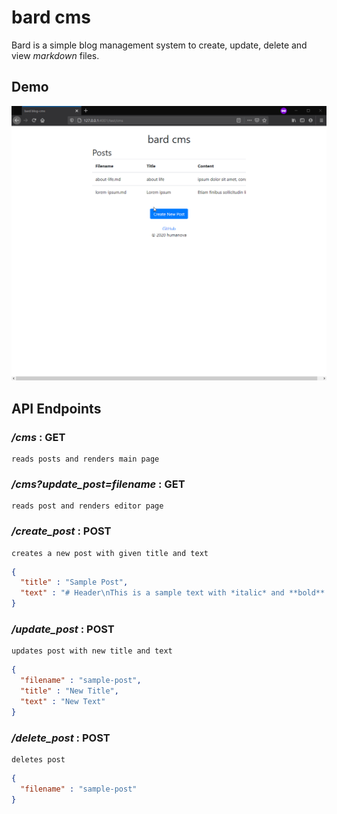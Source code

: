 # bard cms

Bard is a simple blog management system to create, update, delete and view *markdown* files.

## Demo

![demo](media/demo.gif)

## API Endpoints

### */cms* : **GET**
```
reads posts and renders main page
```

### */cms?update_post=filename* : **GET**
```
reads post and renders editor page
```

### */create_post* : **POST**
```
creates a new post with given title and text
```
```json
{
  "title" : "Sample Post",
  "text" : "# Header\nThis is a sample text with *italic* and **bold**."
}
```
### */update_post* : **POST**
```
updates post with new title and text
```
```json
{
  "filename" : "sample-post",
  "title" : "New Title",
  "text" : "New Text"
}
```
### */delete_post* : **POST**
```
deletes post
```
```json
{
  "filename" : "sample-post"
}
```